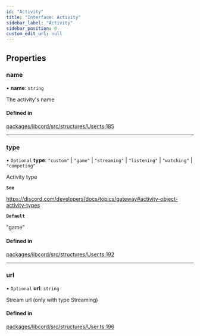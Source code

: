 ```yaml
---
id: "Activity"
title: "Interface: Activity"
sidebar_label: "Activity"
sidebar_position: 0
custom_edit_url: null
---
```


## Properties

### name

• **name**: `string`

The activity's name

#### Defined in

[packages/libcord/src/structures/User.ts:185](https://github.com/Libcord/libcord/blob/60a6e24/packages/libcord/src/structures/User.ts#L185)

___

### type

• `Optional` **type**: ``"custom"`` \| ``"game"`` \| ``"streaming"`` \| ``"listening"`` \| ``"watching"`` \| ``"competing"``

Activity type

**`See`**

https://discord.com/developers/docs/topics/gateway#activity-object-activity-types

**`Default`**

"game"

#### Defined in

[packages/libcord/src/structures/User.ts:192](https://github.com/Libcord/libcord/blob/60a6e24/packages/libcord/src/structures/User.ts#L192)

___

### url

• `Optional` **url**: `string`

Stream url (only with type Streaming)

#### Defined in

[packages/libcord/src/structures/User.ts:196](https://github.com/Libcord/libcord/blob/60a6e24/packages/libcord/src/structures/User.ts#L196)
